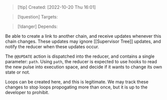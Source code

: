 >[!tip] Created: [2022-10-20 Thu 16:01]

>[!question] Targets: 

>[!danger] Depends: 

Be able to create a link to another chain, and receive updates whenever this chain changes.  These updates may ignore [[Supervisor Tree]] updates, and notify the reducer when these updates occur.

The `@@UPDATE` action is dispatched into the reducer, and contains a single parameter: `path`.  Using `path`, the reducer is expected to use hooks to read the new pulse into execution space, and decide if it wants to change its own state or not.

Loops can be created here, and this is legitimate.  We may track these changes to stop loops propogating more than once, but it is up to the developer to prohibit.